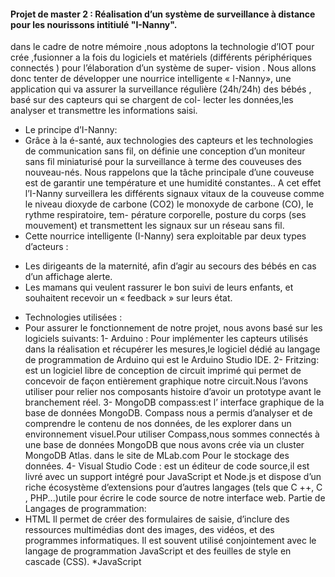 #### Projet de master 2 :  Réalisation d’un système de surveillance à distance pour les nourissons intitiulé "I-Nanny".
dans le cadre de notre mémoire ,nous adoptons la technologie d’IOT pour crée ,fusionner a la fois du logiciels et matériels (différents périphériques connectés ) pour l’élaboration d’un système de super- vision . Nous allons donc tenter de développer une nourrice intelligente « I-Nanny», une application qui va assurer la surveillance régulière (24h/24h) des bébés , basé sur des capteurs qui se chargent de col- lecter les données,les analyser et transmettre les informations saisi.
* Le principe d’I-Nanny:
* Grâce à la é-santé, aux technologies des capteurs et les technologies de communication sans fil, on définie une conception d’un moniteur sans fil miniaturisé pour la surveillance à terme des couveuses des nouveau-nés. Nous rappelons que la tâche principale d’une couveuse est de garantir une température et une humidité constantes.. A cet effet l’I-Nanny surveillera les différents signaux vitaux de la couveuse comme le niveau dioxyde de carbone (CO2) le monoxyde de carbone (CO), le rythme respiratoire, tem- pérature corporelle, posture du corps (ses mouvement) et transmettent les signaux sur un réseau sans fil.
* Cette nourrice intelligente (I-Nanny) sera exploitable par deux types d’acteurs :
- Les dirigeants de la maternité, afin d’agir au secours des bébés en cas d’un affichage alerte.
- Les mamans qui veulent rassurer le bon suivi de leurs enfants, et souhaitent recevoir un « feedback » sur leurs état.
* Technologies utilisées :
* Pour assurer le fonctionnement de notre projet, nous avons basé sur les logiciels suivants: 
1- Arduino : Pour implémenter les capteurs utilisés dans la réalisation et récupérer les mesures,le logiciel dédié au langage de programmation de Arduino qui est le Arduino Studio IDE.
2- Fritzing: est un logiciel libre de conception de circuit imprimé qui permet de concevoir de façon entièrement graphique notre circuit.Nous l’avons utiliser pour relier nos composants histoire d’avoir un prototype avant le branchement réel.
3- MongoDB compass:est l’ interface graphique de la base de données MongoDB. Compass nous a permis d’analyser et de comprendre le contenu de nos données, de les explorer dans un environnement visuel.Pour utiliser Compass,nous sommes connectés à une base de données MongoDB que nous avons crée via un cluster MongoDB Atlas. dans le site de MLab.com Pour le stockage des données.
4- Visual Studio Code : est un éditeur de code source,il est livré avec un support intégré pour JavaScript et Node.js et dispose d’un riche écosystème d’extensions pour d’autres langages (tels que C ++, C , PHP...)utile pour écrire le code source de notre interface web.
Partie de Langages de programmation: 
* HTML
 Il permet de créer des formulaires de saisie, d’inclure des ressources multimédias dont des images, des vidéos, et des programmes informatiques. Il est souvent utilisé conjointement avec le langage de programmation JavaScript et des feuilles de style en cascade (CSS).
 *JavaScript
 
